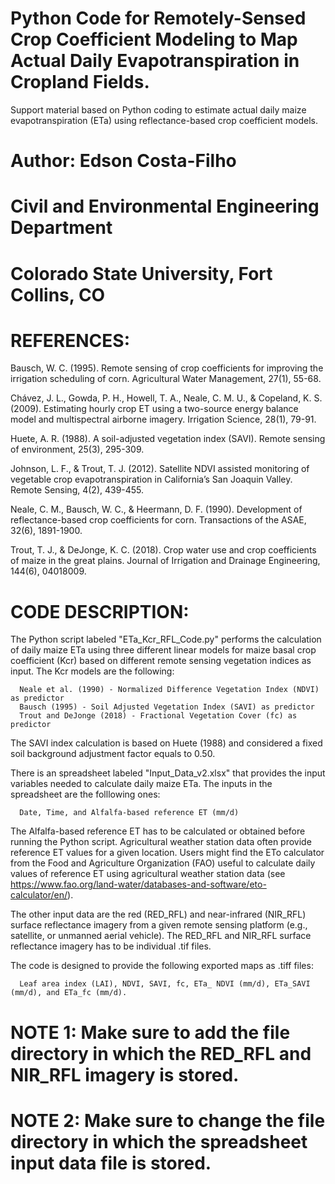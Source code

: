 # Python Code for Remotely-Sensed Crop Coefficient Modeling to Map Actual Daily Evapotranspiration in Cropland Fields.

Support material based on Python coding to estimate actual daily maize evapotranspiration (ETa) using reflectance-based crop coefficient models.

# Author: Edson Costa-Filho
# Civil and Environmental Engineering Department
# Colorado State University, Fort Collins, CO

# REFERENCES:

Bausch, W. C. (1995). Remote sensing of crop coefficients for improving the irrigation scheduling of corn. Agricultural Water Management, 27(1), 55-68.

Chávez, J. L., Gowda, P. H., Howell, T. A., Neale, C. M. U., & Copeland, K. S. (2009). Estimating hourly crop ET using a two-source energy balance model and multispectral airborne imagery. Irrigation Science, 28(1), 79-91.

Huete, A. R. (1988). A soil-adjusted vegetation index (SAVI). Remote sensing of environment, 25(3), 295-309.

Johnson, L. F., & Trout, T. J. (2012). Satellite NDVI assisted monitoring of vegetable crop evapotranspiration in California’s San Joaquin Valley. Remote Sensing, 4(2), 439-455.

Neale, C. M., Bausch, W. C., & Heermann, D. F. (1990). Development of reflectance-based crop coefficients for corn. Transactions of the ASAE, 32(6), 1891-1900.

Trout, T. J., & DeJonge, K. C. (2018). Crop water use and crop coefficients of maize in the great plains. Journal of Irrigation and Drainage Engineering, 144(6), 04018009.

# CODE DESCRIPTION:

The Python script labeled "ETa_Kcr_RFL_Code.py" performs the calculation of daily maize ETa using three different linear models for maize basal crop coefficient (Kcr) based on different remote sensing vegetation indices as input. The Kcr models are the following:

      Neale et al. (1990) - Normalized Difference Vegetation Index (NDVI) as predictor
      Bausch (1995) - Soil Adjusted Vegetation Index (SAVI) as predictor
      Trout and DeJonge (2018) - Fractional Vegetation Cover (fc) as predictor

The SAVI index calculation is based on Huete (1988) and considered a fixed soil background adjustment factor equals to 0.50.

There is an spreadsheet labeled "Input_Data_v2.xlsx" that provides the input variables needed to calculate daily maize ETa. The inputs in the spreadsheet are the folllowing ones:

      Date, Time, and Alfalfa-based reference ET (mm/d)

The Alfalfa-based reference ET has to be calculated or obtained before running the Python script. Agricultural weather station data often provide reference ET values for a given location. Users might find the ETo calculator from the Food and Agriculture Organization (FAO) useful to calculate daily values of reference ET using agricultural weather station data (see https://www.fao.org/land-water/databases-and-software/eto-calculator/en/).

The other input data are the red (RED_RFL) and near-infrared (NIR_RFL) surface reflectance imagery from a given remote sensing platform (e.g., satellite, or unmanned aerial vehicle). The RED_RFL and NIR_RFL surface reflectance imagery has to be individual .tif files.

The code is designed to provide the following exported maps as .tiff files:

      Leaf area index (LAI), NDVI, SAVI, fc, ETa_ NDVI (mm/d), ETa_SAVI (mm/d), and ETa_fc (mm/d).
      
# NOTE 1: Make sure to add the file directory in which the RED_RFL and NIR_RFL imagery is stored.
# NOTE 2: Make sure to change the file directory in which the spreadsheet input data file is stored.


      
      
      
      
      

